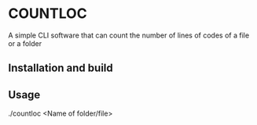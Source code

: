 # COUNTLOC

A simple CLI software that can count the number of lines of codes of a file or a
folder

## Installation and build

## Usage 

./countloc <Name of folder/file>
